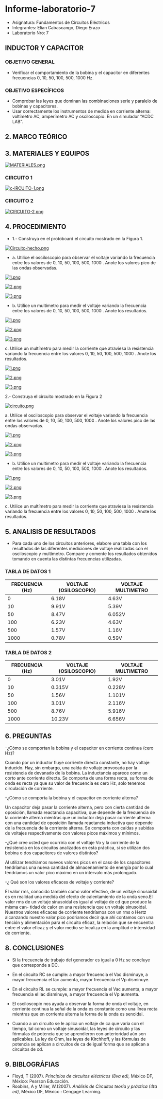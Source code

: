 # Informe-laboratorio-7

- Asignatura: Fundamentos de Circuitos Eléctricos
- Integrantes: Elian Cabascango, Diego Erazo
- Laboratorio Nro: 7

## INDUCTOR Y CAPACITOR

### OBJETIVO GENERAL
- Verificar el comportamiento de la bobina y el capacitor en diferentes frecuencias 0, 10, 50, 100, 500, 1000 Hz.

### OBJETIVO ESPECÍFICOS
- Comprobar las leyes que dominan las combinaciones serie y paralelo de bobinas y capacitores.
- Usar correctamente los instrumentos de medida en corriente alterna: voltímetro AC, amperímetro AC y osciloscopio. 
En un simulador “ACDC LAB”.

## 2. MARCO TEÓRICO


## 3. MATERIALES Y EQUIPOS

[![MATERIALES.png](https://i.postimg.cc/rpGb5cKp/MATERIALES.png)](https://postimg.cc/5H0nMh5c)

### CIRCUITO 1

[![c-IRCUITO-1.png](https://i.postimg.cc/tRPjg0zY/c-IRCUITO-1.png)](https://postimg.cc/dDqXWxpY)

### CIRCUITO 2

[![CIRCUITO-2.png](https://i.postimg.cc/ZRd103p1/CIRCUITO-2.png)](https://postimg.cc/8JTy07yH)

## 4. PROCEDIMIENTO
- 1.- Construya en el protoboard el circuito mostrado en la Figura 1.

[![Circuito-hecho.png](https://i.postimg.cc/7ZWytqVY/Circuito-hecho.png)](https://postimg.cc/YvYVhKZJ)

- a. Utilice el osciloscopio para observar el voltaje  variando la frecuencia entre los
 valores de 0, 10, 50, 100, 500, 1000 . Anote los valores pico de las ondas observadas.
 
 [![1.png](https://i.postimg.cc/y699mW8T/1.png)](https://postimg.cc/kDJB9J8V)
 
 [![2.png](https://i.postimg.cc/dVWTsy5J/2.png)](https://postimg.cc/G4ypzH0f)
 
 [![3.png](https://i.postimg.cc/QdMHyMhw/3.png)](https://postimg.cc/4mrfKsKQ)
 
- b. Utilice un multímetro para medir el voltaje  variando la frecuencia entre los valores
 de 0, 10, 50, 100, 500, 1000 . Anote los resultados.
 
 [![1.png](https://i.postimg.cc/xCBCkGmS/1.png)](https://postimg.cc/5Yq1TCpP)
 
 [![2.png](https://i.postimg.cc/RCnhk8rC/2.png)](https://postimg.cc/dDwJd5tg)
 
 [![3.png](https://i.postimg.cc/9FdMM7Fv/3.png)](https://postimg.cc/mtrRph9w)
 
c. Utilice un multímetro para medir la corriente que atraviesa la resistencia variando la
frecuencia entre los valores 0, 10, 50, 100, 500, 1000 . Anote los resultados.

[![1.png](https://i.postimg.cc/8k0pzbSK/1.png)](https://postimg.cc/t7FQrW7W)

[![2.png](https://i.postimg.cc/9fYXX5mZ/2.png)](https://postimg.cc/Y4jB8PmC)

[![3.png](https://i.postimg.cc/jjtKFgH5/3.png)](https://postimg.cc/MnPhcYr2)

2.- Construya el circuito mostrado en la Figura 2

[![circuito.png](https://i.postimg.cc/nrjChRwx/circuito.png)](https://postimg.cc/MfwWsDS3)

 a. Utilice el osciloscopio para observar el voltaje  variando la frecuencia entre los
 valores de 0, 10, 50, 100, 500, 1000 . Anote los valores pico de las ondas observadas.
 
 [![1.png](https://i.postimg.cc/4dt6xQLr/1.png)](https://postimg.cc/9RmRxZjp)
 
 [![2.png](https://i.postimg.cc/WpGmRSJZ/2.png)](https://postimg.cc/hhGQTLs4)
 
 [![3.png](https://i.postimg.cc/tC939PhM/3.png)](https://postimg.cc/Z0DBcWs8)
 
 - b. Utilice un multímetro para medir el voltaje  variando la frecuencia entre los valores
 de 0, 10, 50, 100, 500, 1000 . Anote los resultados.
 
 [![1.png](https://i.postimg.cc/g27dYV6y/1.png)](https://postimg.cc/LJjGDZDh)
 
 [![2.png](https://i.postimg.cc/KvqhNPQX/2.png)](https://postimg.cc/56Cr9FZp)
 
 [![3.png](https://i.postimg.cc/13bhxyLJ/3.png)](https://postimg.cc/xXGFMVjz)
 
 c. Utilice un multímetro para medir la corriente que atraviesa la resistencia variando la
frecuencia entre los valores 0, 10, 50, 100, 500, 1000 . Anote los resultados.

## 5. ANALISIS DE RESULTADOS
- Para cada uno de los circuitos anteriores, elabore una tabla con los resultados de las
diferentes mediciones de voltaje realizadas con el osciloscopio y multímetro. Compare y
comente los resultados obtenidos tomando en cuenta las distintas frecuencias utilizadas.
 
 ### TABLA DE DATOS 1

| FRECUENCIA (Hz) | VOLTAJE (OSILOSCOPIO) | VOLTAJE MULTIMETRO|
| ------------- | ------------- | ------------- |
| 0 | 6.18V | 4.63V | 
| 10 | 9.91V | 5.39V | 
| 50 | 8.47V | 6.052V | 
| 100 | 6.23V | 4.63V | 
| 500 | 1.57V | 1.16V | 
| 1000 | 0.78V | 0.59V | 

### TABLA DE DATOS 2

| FRECUENCIA (Hz) | VOLTAJE (OSILOSCOPIO) | VOLTAJE MULTIMETRO|
| ------------- | ------------- | ------------- |
| 0 | 3.01V | 1.92V | 
| 10 | 0.315V | 0.228V | 
| 50 | 1.56V | 1.101V | 
| 100 | 3.01V | 2.116V | 
| 500 | 8.76V | 5.916V | 
| 1000 | 10.23V | 6.656V | 

## 6. PREGUNTAS 
-¿Cómo se comportan la bobina y el capacitor en corriente continua (cero Hz)?

Cuando por un inductor fluye corriente directa constante, no hay voltaje inducido. Hay, sin embargo, una caída de 
voltaje provocada por la resistencia de devanado de la bobina. La inductancia aparece como un corto ante corriente directa. 
Se comporta de una forma recta, su forma de onda es recta ya que su valor de frecuencia es cero Hz, solo tenemos circulación de corriente.

-¿Cómo se comporta la bobina y el capacitor en corriente alterna?

Un capacitor deja pasar la corriente alterna, pero con cierta cantidad de oposición, llamada reactancia capacitiva, 
que depende de la frecuencia de la corriente alterna mientras que un inductor deja pasar corriente alterna con una 
cantidad de oposición llamada reactancia inductiva que depende de la frecuencia de la corriente alterna.
Se comporta con caídas y subidas de voltajes respectivamente con valores picos máximos y mínimos.

-¿Qué cree usted que ocurriría con el voltaje Vo y la corriente de la resistencia en los circuitos analizados 
 en esta práctica, si se utilizan dos bobina o dos capacitores de valores distintos?

Al utilizar tendríamos nuevos valores picos en el caso de los capacitores tendríamos una nueva cantidad de 
almacenamiento de energía por lo cual tendríamos un valor pico máximo en un intervalo más prolongado.

-¿ Qué son los valores eficaces de voltaje y corriente?

El valor rms, conocido también como valor efectivo, de un voltaje sinusoidal es en realidad una 
medida del efecto de calentamiento de la onda seno.El valor rms de un voltaje sinusoidal es igual
al voltaje de cd que produce la misma can- tidad de calor en una resistencia que un voltaje sinusoidal. 
Nuestros valores eficaces de corriente tendríamos con un rms o Hertz alcanzando nuestro valor pico podriamos 
decir que ahí contamos con una tención y alimentación para el circuito eficaz, la relación que se encuentra 
entre el valor eficaz y el valor medio se localiza en la amplitud e intensidad de corriente.
 
 ## 8. CONCLUSIONES
- Si la frecuencia de trabajo del generador es igual a 0 Hz se concluye que corresponde a DC.
- En el circuito RC se cumple: a mayor frecuencia el Vac disminuye, a mayor frecuencia el Iac aumenta, mayor 
 frecuencia el Vp disminuye.
 
- En el circuito RL se cumple: a mayor frecuencia el Vac aumenta, a mayor frecuencia el Iac disminuye,
a mayor frecuencia el Vp aumenta.

- El osciloscopio nos ayuda a observar la forma de onda el voltaje, en corriente continua la señal de la
onda es constante como una línea recta mientras que en corriente alterna la forma de la onda es senoidal.

- Cuando a un circuito se le aplica un voltaje de ca que varía con el tiempo, tal como un
voltaje sinusoidal, las leyes de circuito y las fórmulas de potencia que se aprendieron con
anterioridad aún son aplicables. La ley de Ohm, las leyes de Kirchhoff, y las fórmulas
de potencia se aplican a circuitos de ca de igual forma que se aplican a circuitos de cd.

## 9. BIBLOGRÁFIAS 
-  Floyd, T (2007). *Principios de circuitos eléctricos (8va ed),* México DF, México: Pearson Educación.
-  Roobins, A y Miller, W.(2007). *Análisis de Circuitos teoría y práctica (4ta ed),* México DF, México : Cengage Learning.
 
 



